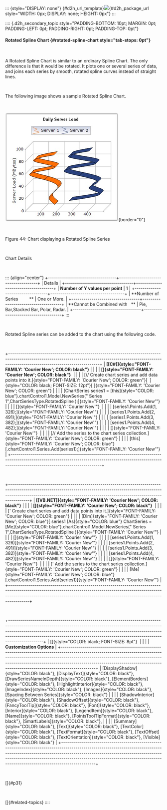 ::: {style="DISPLAY: none"}
[](ms-xhelp:///?Id=d2h_url_template){#d2h_url_template}![](!package_url!){#d2h_package_url style="WIDTH: 0px; DISPLAY: none; HEIGHT: 0px"}
:::

:::: {.d2h_secondary_topic style="PADDING-BOTTOM: 10pt; MARGIN: 0pt; PADDING-LEFT: 0pt; PADDING-RIGHT: 0pt; PADDING-TOP: 0pt"}
#### Rotated Spline Chart {#rotated-spline-chart style="tab-stops: 0pt"}

 

A Rotated Spline Chart is similar to an ordinary Spline Chart. The only difference is that it would be rotated. It plots one or several series of data, and joins each series by smooth, rotated spline curves instead of straight lines.

 

The following image shows a sample Rotated Spline Chart.

 

![](ImagesExt/image84_46.jpg){border="0"}

 

Figure 44: Chart displaying a Rotated Spline Series

 

Chart Details

 

::: {align="center"}
+----------------------------------+-------------------------------------+
| Details                                                                |
+----------------------------------+-------------------------------------+
| **Number of Y values per point** | 1                                   |
+----------------------------------+-------------------------------------+
| **Number of Series         **    | One or More.                        |
+----------------------------------+-------------------------------------+
| **Cannot be Combined with   **   | Pie, Bar,Stacked Bar, Polar, Radar. |
+----------------------------------+-------------------------------------+
:::

 

Rotated Spline series can be added to the chart using the following code.

 

+---------------------------------------------------------------------------------------------------------------------------------------------------------------------------------------------------------+
| **[\[C#\]]{style="FONT-FAMILY: 'Courier New'; COLOR: black"}**                                                                                                                                          |
|                                                                                                                                                                                                         |
| **[]{style="FONT-FAMILY: 'Courier New'; COLOR: black"}**                                                                                                                                                |
|                                                                                                                                                                                                         |
| [// Create chart series and add data points into it.]{style="FONT-FAMILY: 'Courier New'; COLOR: green"}[  ]{style="COLOR: black; FONT-SIZE: 12pt"}[ ]{style="FONT-FAMILY: 'Courier New'; COLOR: green"} |
|                                                                                                                                                                                                         |
| [ChartSeries series1 = [this]{style="COLOR: blue"}.chartControl1.Model.NewSeries(\" Series 1\",ChartSeriesType.RotatedSpline );]{style="FONT-FAMILY: 'Courier New'"}                                    |
|                                                                                                                                                                                                         |
| []{style="FONT-FAMILY: 'Courier New'"}                                                                                                                                                                  |
|                                                                                                                                                                                                         |
| [series1.Points.Add(1, 326);]{style="FONT-FAMILY: 'Courier New'"}                                                                                                                                       |
|                                                                                                                                                                                                         |
| [series1.Points.Add(2, 491);]{style="FONT-FAMILY: 'Courier New'"}                                                                                                                                       |
|                                                                                                                                                                                                         |
| [series1.Points.Add(3, 382);]{style="FONT-FAMILY: 'Courier New'"}                                                                                                                                       |
|                                                                                                                                                                                                         |
| [series1.Points.Add(4, 482);]{style="FONT-FAMILY: 'Courier New'"}                                                                                                                                       |
|                                                                                                                                                                                                         |
| []{style="FONT-FAMILY: 'Courier New'"}                                                                                                                                                                  |
|                                                                                                                                                                                                         |
| [// Add the series to the chart series collection.]{style="FONT-FAMILY: 'Courier New'; COLOR: green"}                                                                                                   |
|                                                                                                                                                                                                         |
| [this]{style="FONT-FAMILY: 'Courier New'; COLOR: blue"}[.chartControl1.Series.Add(series1);]{style="FONT-FAMILY: 'Courier New'"}                                                                        |
+---------------------------------------------------------------------------------------------------------------------------------------------------------------------------------------------------------+

 

+----------------------------------------------------------------------------------------------------------------------------------------------------------------------------------------------------------------------------------------------------+
| **[\[VB.NET\]]{style="FONT-FAMILY: 'Courier New'; COLOR: black"}**                                                                                                                                                                                 |
|                                                                                                                                                                                                                                                    |
| **[]{style="FONT-FAMILY: 'Courier New'; COLOR: black"}**                                                                                                                                                                                           |
|                                                                                                                                                                                                                                                    |
| [\' Create chart series and add data points into it.]{style="FONT-FAMILY: 'Courier New'; COLOR: green"}                                                                                                                                            |
|                                                                                                                                                                                                                                                    |
| [Dim]{style="FONT-FAMILY: 'Courier New'; COLOR: blue"}[ series1 [As]{style="COLOR: blue"} ChartSeries = [Me]{style="COLOR: blue"}.chartControl1.Model.NewSeries(\" Series 1\",ChartSeriesType.RotatedSpline )]{style="FONT-FAMILY: 'Courier New'"} |
|                                                                                                                                                                                                                                                    |
| []{style="FONT-FAMILY: 'Courier New'"}                                                                                                                                                                                                             |
|                                                                                                                                                                                                                                                    |
| [series1.Points.Add(1, 326)]{style="FONT-FAMILY: 'Courier New'"}                                                                                                                                                                                   |
|                                                                                                                                                                                                                                                    |
| [series1.Points.Add(2, 491)]{style="FONT-FAMILY: 'Courier New'"}                                                                                                                                                                                   |
|                                                                                                                                                                                                                                                    |
| [series1.Points.Add(3, 382)]{style="FONT-FAMILY: 'Courier New'"}                                                                                                                                                                                   |
|                                                                                                                                                                                                                                                    |
| [series1.Points.Add(4, 482)]{style="FONT-FAMILY: 'Courier New'"}                                                                                                                                                                                   |
|                                                                                                                                                                                                                                                    |
| []{style="FONT-FAMILY: 'Courier New'"}                                                                                                                                                                                                             |
|                                                                                                                                                                                                                                                    |
| [\' Add the series to the chart series collection.]{style="FONT-FAMILY: 'Courier New'; COLOR: green"}                                                                                                                                              |
|                                                                                                                                                                                                                                                    |
| [Me]{style="FONT-FAMILY: 'Courier New'; COLOR: blue"}[.chartControl1.Series.Add(series1)]{style="FONT-FAMILY: 'Courier New'"}                                                                                                                      |
+----------------------------------------------------------------------------------------------------------------------------------------------------------------------------------------------------------------------------------------------------+

 

+-----------------------------------------------------------------------------------------------------------------------------------------------------------------------------------------------------------------------------------------------------------------------------------------------------------------------------------------+
| []{style="COLOR: black; FONT-SIZE: 8pt"}                                                                                                                                                                                                                                                                                                |
|                                                                                                                                                                                                                                                                                                                                         |
| **Customization Options**                                                                                                                                                                                                                                                                                                               |
+-----------------------------------------------------------------------------------------------------------------------------------------------------------------------------------------------------------------------------------------------------------------------------------------------------------------------------------------+
| [DisplayShadow]{style="COLOR: black"}, [DisplayText]{style="COLOR: black"}, [DrawSeriesNameInDepth]{style="COLOR: black"}, [ElementBorders]{style="COLOR: black"}, [HighlightInterior]{style="COLOR: black"}, [ImageIndex]{style="COLOR: black"}, [Images]{style="COLOR: black"}, [Spacing Between Series]{style="COLOR: black"}        |
|                                                                                                                                                                                                                                                                                                                                         |
| [ShadowInterior]{style="COLOR: black"}, [ShadowOffset]{style="COLOR: black"}, [FancyToolTip]{style="COLOR: black"}, [Font]{style="COLOR: black"}, [Interior]{style="COLOR: black"}, [LegendItem]{style="COLOR: black"}, [Name]{style="COLOR: black"}, [PointsToolTipFormat]{style="COLOR: black"}, [SmartLabels]{style="COLOR: black"}, |
|                                                                                                                                                                                                                                                                                                                                         |
| [Summary]{style="COLOR: black"}, [Text]{style="COLOR: black"}, [TextColor]{style="COLOR: black"}, [TextFormat]{style="COLOR: black"}, [TextOffset]{style="COLOR: black"}, [TextOrientation]{style="COLOR: black"}, [Visible]{style="COLOR: black"}                                                                                      |
+-----------------------------------------------------------------------------------------------------------------------------------------------------------------------------------------------------------------------------------------------------------------------------------------------------------------------------------------+

 

[]{#p31} 

 

[]{#related-topics}
::::
